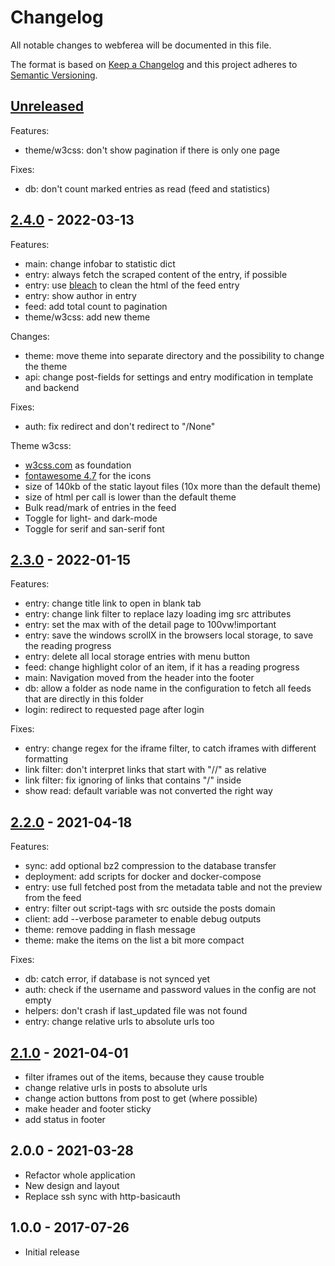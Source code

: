 # Changelog
All notable changes to webferea will be documented in this file.

The format is based on [Keep a Changelog](http://keepachangelog.com/en/1.0.0/)
and this project adheres to [Semantic Versioning](http://semver.org/spec/v2.0.0.html).

## [Unreleased]

Features: 

- theme/w3css: don't show pagination if there is only one page

Fixes:

- db: don't count marked entries as read (feed and statistics)


## [2.4.0] - 2022-03-13

Features:

- main: change infobar to statistic dict
- entry: always fetch the scraped content of the entry, if possible
- entry: use [bleach](https://github.com/mozilla/bleach) to clean the html of the feed entry
- entry: show author in entry
- feed: add total count to pagination
- theme/w3css: add new theme

Changes:
- theme: move theme into separate directory and the possibility to change the theme
- api: change post-fields for settings and entry modification in template and backend

Fixes: 

- auth: fix redirect and don't redirect to "/None"

Theme w3css:

- [w3css.com](https://www.w3schools.com/w3css/) as foundation
- [fontawesome 4.7](https://fontawesome.com/v4/) for the icons 
- size of 140kb of the static layout files (10x more than the default theme)
- size of html per call is lower than the default theme
- Bulk read/mark of entries in the feed
- Toggle for light- and dark-mode
- Toggle for serif and san-serif font


## [2.3.0] - 2022-01-15

Features:

- entry: change title link to open in blank tab
- entry: change link filter to replace lazy loading img src attributes
- entry: set the max with of the detail page to 100vw!important
- entry: save the windows scrollX in the browsers local storage, to save the reading progress
- entry: delete all local storage entries with menu button
- feed: change highlight color of an item, if it has a reading progress
- main: Navigation moved from the header into the footer
- db: allow a folder as node name in the configuration to fetch all feeds that are directly in this folder
- login: redirect to requested page after login

Fixes:

- entry: change regex for the iframe filter, to catch iframes with different formatting
- link filter: don't interpret links that start with "//" as relative
- link filter: fix ignoring of links that contains "/" inside
- show read: default variable was not converted the right way


## [2.2.0] - 2021-04-18

Features:

- sync: add optional bz2 compression to the database transfer
- deployment: add scripts for docker and docker-compose
- entry: use full fetched post from the metadata table and not the preview from the feed
- entry: filter out script-tags with src outside the posts domain
- client: add --verbose parameter to enable debug outputs
- theme: remove padding in flash message
- theme: make the items on the list a bit more compact

Fixes:

- db: catch error, if database is not synced yet
- auth: check if the username and password values in the config are not empty
- helpers: don't crash if last_updated file was not found
- entry: change relative urls to absolute urls too


## [2.1.0] - 2021-04-01

- filter iframes out of the items, because they cause trouble
- change relative urls in posts to absolute urls
- change action buttons from post to get (where possible)
- make header and footer sticky
- add status in footer

## 2.0.0 - 2021-03-28

- Refactor whole application
- New design and layout
- Replace ssh sync with http-basicauth

## 1.0.0 - 2017-07-26

- Initial release

[Unreleased]: https://github.com/CydNoxzed/webferea2/compare/2.4.0...HEAD
[2.4.0]: https://github.com/CydNoxzed/webferea2/compare/2.3.0...2.4.0
[2.3.0]: https://github.com/CydNoxzed/webferea2/compare/2.2.0...2.3.0
[2.2.0]: https://github.com/CydNoxzed/webferea2/compare/2.1.0...2.2.0
[2.1.0]: https://github.com/CydNoxzed/webferea2/compare/2.0.0...2.1.0
